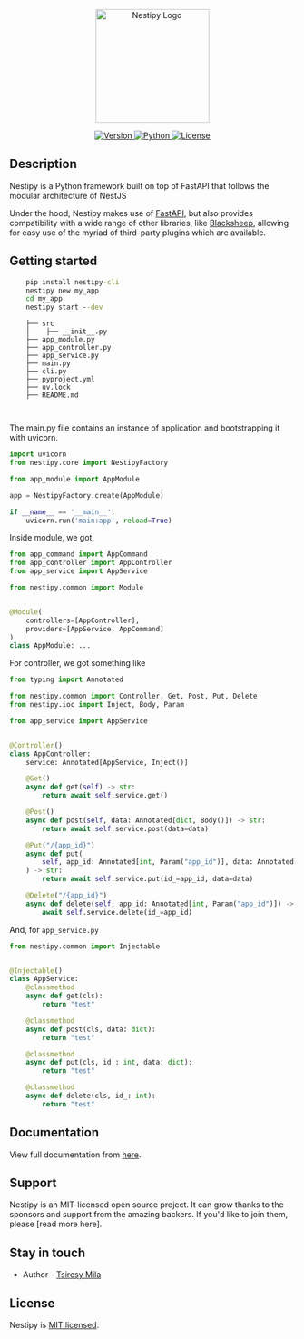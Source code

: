 <p align="center">
  <a target="_blank"><img src="https://raw.githubusercontent.com/nestipy/nestipy/release-v1/nestipy.png" width="200" alt="Nestipy Logo" /></a></p>
<p align="center">
    <a href="https://pypi.org/project/nestipy">
        <img src="https://img.shields.io/pypi/v/nestipy?color=%2334D058&label=pypi%20package" alt="Version">
    </a>
    <a href="https://pypi.org/project/nestipy">
        <img src="https://img.shields.io/pypi/pyversions/nestipy.svg?color=%2334D058" alt="Python">
    </a>
    <a href="https://github.com/tsiresymila1/nestipy/blob/main/LICENSE">
        <img src="https://img.shields.io/github/license/tsiresymila1/nestipy" alt="License">
    </a>
</p>

## Description

<p>Nestipy is a Python framework built on top of FastAPI that follows the modular architecture of NestJS</p>
<p>Under the hood, Nestipy makes use of <a href="https://fastapi.tiangolo.com/" target="_blank">FastAPI</a>, but also provides compatibility with a wide range of other libraries, like <a href="https://fastapi.tiangolo.com/" target="_blank">Blacksheep</a>, allowing for easy use of the myriad of third-party plugins which are available.</p>

## Getting started

```cmd
    pip install nestipy-cli
    nestipy new my_app
    cd my_app
    nestipy start --dev
```

```
    ├── src
    │    ├── __init__.py
    ├── app_module.py
    ├── app_controller.py
    ├── app_service.py
    ├── main.py
    ├── cli.py
    ├── pyproject.yml
    ├── uv.lock
    ├── README.md
    
       
```
The main.py file contains an instance of application and bootstrapping it with uvicorn.

```python
import uvicorn
from nestipy.core import NestipyFactory

from app_module import AppModule

app = NestipyFactory.create(AppModule)

if __name__ == '__main__':
    uvicorn.run('main:app', reload=True)
```
Inside module, we got,

```python
from app_command import AppCommand
from app_controller import AppController
from app_service import AppService

from nestipy.common import Module


@Module(
    controllers=[AppController],
    providers=[AppService, AppCommand]
)
class AppModule: ...

```
For controller, we got something like
```python
from typing import Annotated

from nestipy.common import Controller, Get, Post, Put, Delete
from nestipy.ioc import Inject, Body, Param

from app_service import AppService


@Controller()
class AppController:
    service: Annotated[AppService, Inject()]

    @Get()
    async def get(self) -> str:
        return await self.service.get()

    @Post()
    async def post(self, data: Annotated[dict, Body()]) -> str:
        return await self.service.post(data=data)

    @Put("/{app_id}")
    async def put(
        self, app_id: Annotated[int, Param("app_id")], data: Annotated[dict, Body()]
    ) -> str:
        return await self.service.put(id_=app_id, data=data)

    @Delete("/{app_id}")
    async def delete(self, app_id: Annotated[int, Param("app_id")]) -> None:
        await self.service.delete(id_=app_id)

```
And, for `app_service.py`
```python
from nestipy.common import Injectable


@Injectable()
class AppService:
    @classmethod
    async def get(cls):
        return "test"

    @classmethod
    async def post(cls, data: dict):
        return "test"

    @classmethod
    async def put(cls, id_: int, data: dict):
        return "test"

    @classmethod
    async def delete(cls, id_: int):
        return "test"

```
## Documentation

View full documentation from [here](https://nestipy.vercel.app).

## Support

Nestipy is an MIT-licensed open source project. It can grow thanks to the sponsors and support from the amazing backers.
If you'd like to join them, please [read more here].

## Stay in touch

- Author - [Tsiresy Mila](https://tsiresymila.vercel.app)

## License

Nestipy is [MIT licensed](LICENSE).

